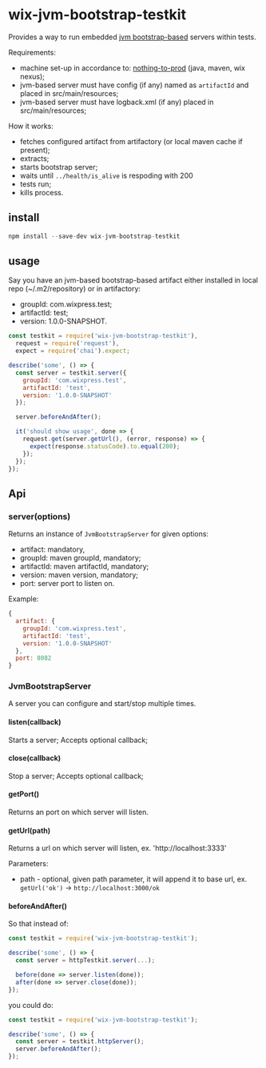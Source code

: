 # wix-jvm-bootstrap-testkit

Provides a way to run embedded [jvm bootstrap-based](https://github.com/wix/wix-framework-app-bootstrap) servers within tests.

Requirements:
 - machine set-up in accordance to: [nothing-to-prod](https://github.com/wix/wix-framework-app-bootstrap) (java, maven, wix nexus);
 - jvm-based server must have config (if any) named as `artifactId` and placed in src/main/resources;
 - jvm-based server must have logback.xml (if any) placed in src/main/resources;

How it works:
 - fetches configured artifact from artifactory (or local maven cache if present);
 - extracts;
 - starts bootstrap server;
 - waits until `../health/is_alive` is respoding with 200
 - tests run;
 - kills process.

## install

```js
npm install --save-dev wix-jvm-bootstrap-testkit
```

## usage

Say you have an jvm-based bootstrap-based artifact either installed in local repo (~/.m2/repository) or in artifactory:
 - groupId: com.wixpress.test;
 - artifactId: test;
 - version: 1.0.0-SNAPSHOT.

```js
const testkit = require('wix-jvm-bootstrap-testkit'),
  request = require('request'),
  expect = require('chai').expect;

describe('some', () => {
  const server = testkit.server({
    groupId: 'com.wixpress.test',
    artifactId: 'test',
    version: '1.0.0-SNAPSHOT'
  });

  server.beforeAndAfter();

  it('should show usage', done => {
    request.get(server.getUrl(), (error, response) => {
      expect(response.statusCode).to.equal(200);
    });
  });
});
```

## Api

### server(options)
Returns an instance of `JvmBootstrapServer` for given options:
 - artifact: mandatory,
  - groupId: maven groupId, mandatory;
  - artifactId: maven artifactId, mandatory;
  - version: maven version, mandatory;
 - port: server port to listen on.

Example:

```js
{
  artifact: {
    groupId: 'com.wixpress.test',
    artifactId: 'test',
    version: '1.0.0-SNAPSHOT'
  },
  port: 8082
}
```

### JvmBootstrapServer
A server you can configure and start/stop multiple times.

#### listen(callback)
Starts a server; Accepts optional callback;

#### close(callback)
Stop a server; Accepts optional callback;

#### getPort()
Returns an port on which server will listen.

#### getUrl(path)
Returns a url on which server will listen, ex. 'http://localhost:3333'

Parameters:
 - path - optional, given path parameter, it will append it to base url, ex. `getUrl('ok')` -> `http://localhost:3000/ok`

#### beforeAndAfter()
So that instead of:

```js
const testkit = require('wix-jvm-bootstrap-testkit');

describe('some', () => {
  const server = httpTestkit.server(...);

  before(done => server.listen(done));
  after(done => server.close(done));
});
```

you could do:

```js
const testkit = require('wix-jvm-bootstrap-testkit');

describe('some', () => {
  const server = testkit.httpServer();
  server.beforeAndAfter();
});
```